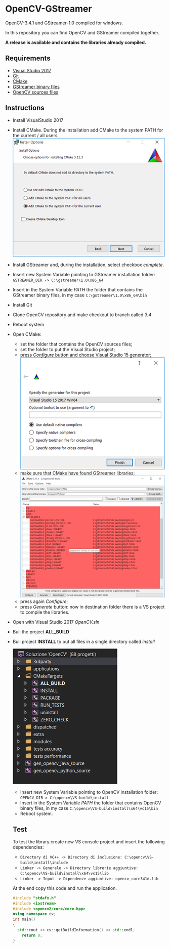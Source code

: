 # OpenCV-GStreamer
OpenCV-3.4.1 and GStreamer-1.0 compiled for windows.

In this repository you can find OpenCV and GStreamer compiled together.

**A release is available and contains the libraries already compiled.**

## Requirements

* [Visual Studio 2017](https://www.visualstudio.com/it/downloads/?rr=https%3A%2F%2Fwww.google.it%2F)
* [Git](https://git-scm.com/downloads)
* [CMake](https://cmake.org/download/)
* [GStreamer binary files](https://gstreamer.freedesktop.org/data/pkg/windows/)
* [OpenCV sources files](https://github.com/opencv/opencv)

## Instructions

* Install VisualStudio 2017

* Install CMake. During the installation add CMake to the system PATH for the current / all users.![](img/CMakeInstall.png)

* Install GStreamer and, during the installation, select checkbox *complete*.

* Insert new System Variable pointing to GStreamer installation folder: `GSTREAMER_DIR -> C:\gstreamer\1.0\x86_64`

* Insert in the System Variable *PATH* the folder that contains the GStreamer binary files, in my case `C:\gstreamer\1.0\x86_64\bin`

* Install Git

* Clone OpenCV repository and make checkout to branch called *3.4*

* Reboot system

* Open CMake:

  * set the folder that contains the OpenCV sources files;
  * set the folder to put the Visual Studio project;
  * press *Configure* button and choose Visual Studio 15 generator; ![](img/CmakeCompiler.png)
  * make sure that CMake have found GStreamer libraries;![](img/CMakeGStreamer.png)
  * press again *Configure*;
  * press *Generate* button: now in destination folder there is a VS project to compile the libraries.

* Open with Visual Studio 2017 *OpenCV.sln*

* Buil the project **ALL_BUILD**

* Buil project **INSTALL** to put all files in a single directory called *install* 

  ![](img/VSBuild.png)

  - Insert new System Variable pointing to OpenCV installation folder: `OPENCV_DIR-> C:\opencv\VS-build\install`
  - Insert in the System Variable *PATH* the folder that contains OpenCV binary files, in my case `C:\opencv\VS-build\install\x64\vc15\bin`
  - Reboot system.

  ## Test

  To test the library create new VS console project and insert the following dependencies:

  * `Directory di VC++ -> Directory di inclusione: C:\opencv\VS-build\install\include`
  * `Linker -> Generale -> Directory librerie aggiuntive: C:\opencv\VS-build\install\x64\vc15\lib`
  * `Linker -> Input -> Dipendenze aggiuntive: opencv_core341d.lib`

  At the end copy this code and run the application.

  ```c++
  #include "stdafx.h"
  #include <iostream>
  #include <opencv2/core/core.hpp>
  using namespace cv;
  int main()
  {
  	std::cout << cv::getBuildInformation() << std::endl;
      return 0;
  }
  ```

  

